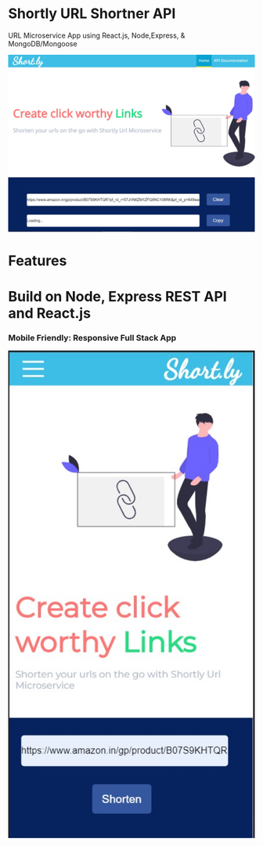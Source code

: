 # Shortly URL Shortner API
URL Microservice App using React.js, Node,Express, &amp; MongoDB/Mongoose 


<img src="src/assets/images/home2.jpg" width="900" >

# Features 

# Build on Node, Express REST API and React.js


### Mobile Friendly: Responsive Full Stack App
<dl>
<kbd>
  <img src="src/assets/images/home.jpg" width="900" >

